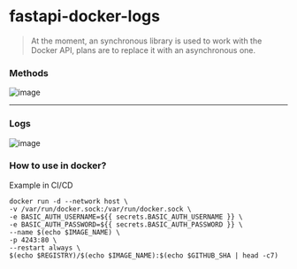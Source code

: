 # fastapi-docker-logs

> At the moment, an synchronous library is used to work with the Docker API, plans are to replace it with an asynchronous one.

### Methods
![image](https://user-images.githubusercontent.com/64792903/159360254-62f73e42-3cf6-4a97-ad18-5245b1fa9f63.png)

--- 
### Logs
![image](https://user-images.githubusercontent.com/64792903/159360978-3dc803cb-16ee-4d00-bbba-21d9a3119f07.png)


### How to use in docker?
Example in CI/CD

```
docker run -d --network host \
-v /var/run/docker.sock:/var/run/docker.sock \
-e BASIC_AUTH_USERNAME=${{ secrets.BASIC_AUTH_USERNAME }} \
-e BASIC_AUTH_PASSWORD=${{ secrets.BASIC_AUTH_PASSWORD }} \
--name $(echo $IMAGE_NAME) \
-p 4243:80 \
--restart always \
$(echo $REGISTRY)/$(echo $IMAGE_NAME):$(echo $GITHUB_SHA | head -c7)
```
